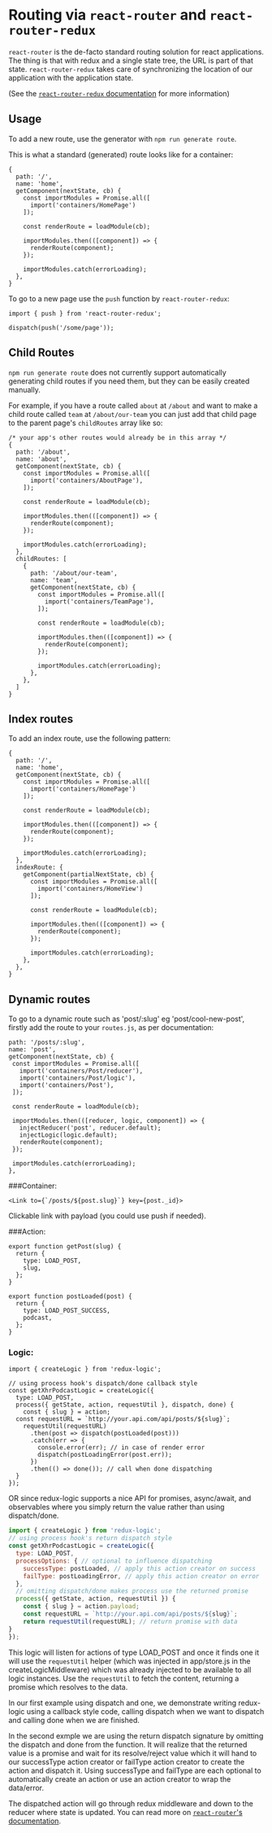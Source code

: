 # Routing via `react-router` and `react-router-redux`

`react-router` is the de-facto standard routing solution for react applications.
The thing is that with redux and a single state tree, the URL is part of that
state. `react-router-redux` takes care of synchronizing the location of our
application with the application state.

(See the [`react-router-redux` documentation](https://github.com/reactjs/react-router-redux)
for more information)

## Usage

To add a new route, use the generator with `npm run generate route`.

This is what a standard (generated) route looks like for a container:

```JS
{
  path: '/',
  name: 'home',
  getComponent(nextState, cb) {
    const importModules = Promise.all([
      import('containers/HomePage')
    ]);

    const renderRoute = loadModule(cb);

    importModules.then(([component]) => {
      renderRoute(component);
    });

    importModules.catch(errorLoading);
  },
}
```

To go to a new page use the `push` function by `react-router-redux`:

```JS
import { push } from 'react-router-redux';

dispatch(push('/some/page'));
```

## Child Routes
`npm run generate route` does not currently support automatically generating child routes if you need them, but they can be easily created manually.

For example, if you have a route called `about` at `/about` and want to make a child route called `team` at `/about/our-team` you can just add that child page to the parent page's `childRoutes` array like so:

```JS
/* your app's other routes would already be in this array */
{
  path: '/about',
  name: 'about',
  getComponent(nextState, cb) {
    const importModules = Promise.all([
      import('containers/AboutPage'),
    ]);

    const renderRoute = loadModule(cb);

    importModules.then(([component]) => {
      renderRoute(component);
    });

    importModules.catch(errorLoading);
  },
  childRoutes: [
    {
      path: '/about/our-team',
      name: 'team',
      getComponent(nextState, cb) {
        const importModules = Promise.all([
          import('containers/TeamPage'),
        ]);

        const renderRoute = loadModule(cb);

        importModules.then(([component]) => {
          renderRoute(component);
        });

        importModules.catch(errorLoading);
      },
    },
  ]
}
```

## Index routes

To add an index route, use the following pattern:

```JS
{
  path: '/',
  name: 'home',
  getComponent(nextState, cb) {
    const importModules = Promise.all([
      import('containers/HomePage')
    ]);

    const renderRoute = loadModule(cb);

    importModules.then(([component]) => {
      renderRoute(component);
    });

    importModules.catch(errorLoading);
  },
  indexRoute: {
    getComponent(partialNextState, cb) {
      const importModules = Promise.all([
        import('containers/HomeView')
      ]);

      const renderRoute = loadModule(cb);

      importModules.then(([component]) => {
        renderRoute(component);
      });

      importModules.catch(errorLoading);
    },
  },
}
```

## Dynamic routes

To go to a dynamic route such as 'post/:slug' eg 'post/cool-new-post', firstly add the route to your `routes.js`, as per documentation:

```JS
path: '/posts/:slug',
name: 'post',
getComponent(nextState, cb) {
 const importModules = Promise.all([
   import('containers/Post/reducer'),
   import('containers/Post/logic'),
   import('containers/Post'),
 ]);

 const renderRoute = loadModule(cb);

 importModules.then(([reducer, logic, component]) => {
   injectReducer('post', reducer.default);
   injectLogic(logic.default);
   renderRoute(component);
 });

 importModules.catch(errorLoading);
},
```

###Container:

```JSX
<Link to={`/posts/${post.slug}`} key={post._id}>
```

Clickable link with payload (you could use push if needed).

###Action:

```JS
export function getPost(slug) {
  return {
    type: LOAD_POST,
    slug,
  };
}

export function postLoaded(post) {
  return {
    type: LOAD_POST_SUCCESS,
    podcast,
  };
}
```

### Logic:

```JS
import { createLogic } from 'redux-logic';

// using process hook's dispatch/done callback style
const getXhrPodcastLogic = createLogic({
  type: LOAD_POST,
  process({ getState, action, requestUtil }, dispatch, done) {
    const { slug } = action;
  const requestURL = `http://your.api.com/api/posts/${slug}`;
    requestUtil(requestURL)
      .then(post => dispatch(postLoaded(post)))
      .catch(err => {
        console.error(err); // in case of render error
        dispatch(postLoadingError(post.err));
      })
      .then(() => done()); // call when done dispatching
  }
});
```
OR since redux-logic supports a nice API for promises, async/await, and observables where you simply return the value rather than using dispatch/done.
```js
import { createLogic } from 'redux-logic';
// using process hook's return dispatch style
const getXhrPodcastLogic = createLogic({
  type: LOAD_POST,
  processOptions: { // optional to influence dispatching
    successType: postLoaded, // apply this action creator on success
    failType: postLoadingError, // apply this action creator on error
  },
  // omitting dispatch/done makes process use the returned promise
  process({ getState, action, requestUtil }) {
    const { slug } = action.payload;
    const requestURL = `http://your.api.com/api/posts/${slug}`;
    return requestUtil(requestURL); // return promise with data
}
});
```


This logic will listen for actions of type LOAD_POST and once it finds one it will use the `requestUtil` helper (which was injected in app/store.js in the createLogicMiddleware) which was already injected to be available to all logic instances. Use the `requestUtil` to fetch the content, returning a promise which resolves to the data.

In our first example using dispatch and one, we demonstrate writing redux-logic using a callback style code, calling dispatch when we want to dispatch and calling done when we are finished.

In the second exmple we are using the return dispatch signature by omitting the dispatch and done from the function. It will realize that the returned value is a promise and wait for its resolve/reject value which it will hand to our successType action creator or failType action creator to create the action and dispatch it. Using successType and failType are each optional to automatically create an action or use an action creator to wrap the data/error.

The dispatched action will go through redux middleware and down to the reducer where state is updated.
You can read more on [`react-router`'s documentation](https://github.com/reactjs/react-router/blob/master/docs/API.md#props-3).
